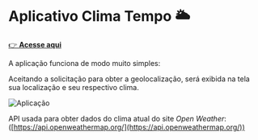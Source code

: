 # Aplicativo Clima Tempo 🌥

[👉 **Acesse aqui**](https://optimistic-fermat-cf5a16.netlify.app/)

A aplicação funciona de modo muito simples:

Aceitando a solicitação para obter a geolocalização, será exibida na tela sua localização e seu respectivo clima.

![Aplicação](https://user-images.githubusercontent.com/66505477/112190931-3f8de400-8be4-11eb-85b4-f1574ea47201.JPG)

API usada para obter dados do clima atual do site _Open Weather_: ([https://api.openweathermap.org/](https://api.openweathermap.org/))
